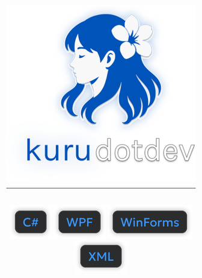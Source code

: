 <p align="center">
  <img src="./Resources/kProfile/header.svg" alt="Header">
</p>

<hr>
<br>

<p align="center">
  <img src="./Resources/Badges/csharp.svg" alt="C# Badge">
  <img src="./Resources/Badges/wpf.svg" alt="WPF Badge">
  <img src="./Resources/Badges/winforms.svg" alt="WinForms Badge">
  <img src="./Resources/Badges/xml.svg" alt="XML Badge">
</p>
